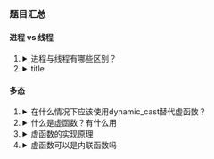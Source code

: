 ### 题目汇总
#### 进程 vs 线程
1. 
    <details><summary>进程与线程有哪些区别？ 
    </summary>
    1. 111  <br/>
    2. 222  <br/>
    </details>
2. 
    <details><summary>title
    </summary>
    contents
    </details>
#### 多态
1. 
    <details><summary>在什么情况下应该使用dynamic_cast替代虚函数？</summary> 

    通常是基类设计出现问题，无法改动基类源码，又想要在派生类中添加新的成员函数，此时使用基类指针无法调用这个新的非虚函数，那就需要用dynamic_cast来进行动态类型转换从而调用到派生类的非虚函数。 
    </details>
   
2. 
    <details><summary>什么是虚函数？有什么用 
    </summary>
     一个虚函数被调用时，被执行的代码必须和调用函数的对象的动态类型相一致。虚函数是用来实现C++的动态多态的 
     </details>
3. 
    <details><summary>虚函数的实现原理 
    </summary> 
    虚函数表，虚函数指针;<br/> 
    每一个声明了虚函数或继承了虚函数的类，都会有一个自己的虚函数指针表(virtual table,vtbl) <br/> 该类的每个对象都会包含一个虚函数表指针(virtual pointer, vptr)指向vtbl，虚函数按其声明顺序放进vtbl中，vtbl中的每个元素对应一个函数指针指向该类的虚函数；如果派生类覆盖了基类的虚函数，就会放到vtbl中原来基类函数的位置。在多继承情况下每个基类都有自己的vtbl，派生类的成员函数被放到第一个基类的vtbl中 
    </details>

4. 
    <details><summary>虚函数可以是内联函数吗
    </summary>
    可以，但是当虚函数表现多态性的时候不能内联<br/>
    因为内联是建议编译器内联，而虚函数是运行时多态，编译器在编译期间无法得知运行期调用的是哪一段代码，所以运行时多态的虚函数不允许内联 <br/>
    
    </details>